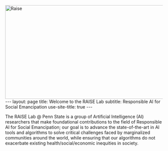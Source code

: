 
<img src="/home/img/raise.png" alt="Raise" title="The RAISE Lab" width="2000" height="300" class="center" />
---
layout: page
title: Welcome to the RAISE Lab
subtitle: Responsible AI for Social Emancipation
use-site-title: true
---



The RAISE Lab @ Penn State is a group of Artificial Intelligence (AI) researchers that make foundational contributions to the field of Responsible AI for Social Emancipation; our goal is to advance the state-of-the-art in AI tools and algorithms to solve critical challenges faced by marginalized communities around the world, while ensuring that our algorithms do not exacerbate existing health/social/economic inequities in society.

